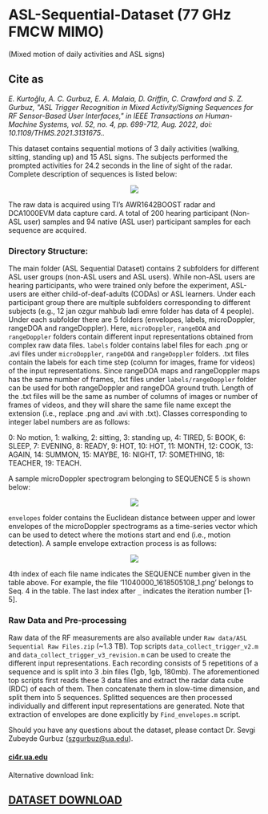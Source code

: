 # ASL-Sequential-Dataset (77 GHz FMCW MIMO)
(Mixed motion of daily activities and ASL signs)

## Cite as

*E. Kurtoğlu, A. C. Gurbuz, E. A. Malaia, D. Griffin, C. Crawford and S. Z. Gurbuz, "ASL Trigger Recognition in Mixed Activity/Signing Sequences for RF Sensor-Based User Interfaces," in IEEE Transactions on Human-Machine Systems, vol. 52, no. 4, pp. 699-712, Aug. 2022, doi: 10.1109/THMS.2021.3131675..*

This dataset contains sequential motions of 3 daily activities (walking, sitting, standing up) and 15 ASL signs. The subjects performed the prompted activities for 24.2 seconds in the line of sight of the radar. Complete description of sequences is listed below:

<p align="center">
  <img src="https://user-images.githubusercontent.com/66335348/123162029-bc279d00-d435-11eb-914b-06c5b20a4489.png" />
</p>

The raw data is acquired using TI’s AWR1642BOOST radar and DCA1000EVM data capture card. A total of 200 hearing participant (Non-ASL user) samples and 94 native (ASL user) participant samples for each sequence are acquired.

### Directory Structure:

The main folder (ASL Sequential Dataset) contains 2 subfolders for different ASL user groups (non-ASL users and ASL users). While non-ASL users are hearing participants, who were trained only before the experiment, ASL-users are either child-of-deaf-adults (CODAs) or ASL learners. Under each participant group there are multiple subfolders corresponding to different subjects (e.g., 12 jan ozgur mahbub ladi emre folder has data of 4 people). Under each subfolder there are 5 folders (envelopes, labels, microDoppler, rangeDOA and rangeDoppler). Here, `microDoppler`, `rangeDOA` and `rangeDoppler` folders contain different input representations obtained from complex raw data files. `labels` folder contains label files for each .png or .avi files under `microDoppler`, `rangeDOA` and `rangeDoppler` folders. .txt files contain the labels for each time step (column for images, frame for videos) of the input representations. Since rangeDOA maps and rangeDoppler maps has the same number of frames, .txt files under `labels/rangeDoppler` folder can be used for both rangeDoppler and rangeDOA ground truth. Length of the .txt files will be the same as number of columns of images or number of frames of videos, and they will share the same file name except the extension (i.e., replace .png and .avi with .txt). Classes corresponding to integer label numbers are as follows:

0: No motion, 1: walking, 2: sitting, 3: standing up, 4: TIRED, 5: BOOK, 6: SLEEP, 7: EVENING, 8: READY, 9: HOT, 10: HOT, 11: MONTH, 12: COOK, 13: AGAIN, 14: SUMMON, 15: MAYBE, 16: NIGHT, 17: SOMETHING, 18: TEACHER, 19: TEACH.

A sample microDoppler spectrogram belonging to SEQUENCE 5 is shown below:

<p align="center">
  <img src="https://user-images.githubusercontent.com/66335348/142496455-000a6f49-e945-43f2-848c-c382a125a768.png" />
</p>

`envelopes` folder contains the Euclidean distance between upper and lower envelopes of the microDoppler spectrograms as a time-series vector which can be used to detect where the motions start and end (i.e., motion detection). A sample envelope extraction process is as follows:

<p align="center">
  <img src="https://user-images.githubusercontent.com/60670979/142490804-448d5d83-a6bc-4619-9ae5-4a2cb376392a.png" />
</p>

4th index of each file name indicates the SEQUENCE number given in the table above. For example, the file ‘11040000_1618505108_1.png’ belongs to Seq. 4 in the table. The last index after `_` indicates the iteration number \[1-5\].

### Raw Data and Pre-processing

Raw data of the RF measurements are also available under `Raw data/ASL Sequential Raw Files.zip` (~1.3 TB). Top scripts `data_collect_trigger_v2.m` and `data_collect_trigger_v3_revision.m` can be used to create the different input representations. Each recording consists of 5 repetitions of a sequence and is split into 3 .bin files (1gb, 1gb, 180mb). The aforementioned top scripts first reads these 3 data files and extract the radar data cube (RDC) of each of them. Then concatenate them in slow-time dimension, and split them into 5 sequences. Splitted sequences are then processed individually and different input representations are generated. Note that extraction of envelopes are done explicitly by `Find_envelopes.m` script.

Should you have any questions about the dataset, please contact Dr. Sevgi Zubeyde Gurbuz (szgurbuz@ua.edu).

#### [ci4r.ua.edu](https://ci4r.ua.edu)

<!---
## [DATASET DOWNLOAD](https://bama365-my.sharepoint.com/:f:/g/personal/ekurtoglu_crimson_ua_edu/EjrqvtrhIupDrPnefNwOLyIBJn80gv_6UlFAgWjku2srOw?e=Fkx05A)
--->

<!--- (https://drive.google.com/drive/folders/1AZRB-uCphFzmG-q_0cvmIad1un4HPMxU?usp=sharing) --->

Alternative download link:
## [DATASET DOWNLOAD](https://storage.cloud.google.com/asl_sequential_thms2021_dataset)

